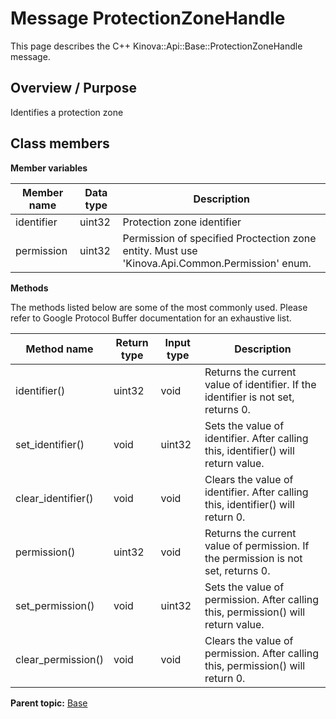 # Message ProtectionZoneHandle

This page describes the C++ Kinova::Api::Base::ProtectionZoneHandle message.

## Overview / Purpose

Identifies a protection zone

## Class members

 **Member variables** 

|Member name|Data type|Description|
|-----------|---------|-----------|
|identifier|uint32|Protection zone identifier|
|permission|uint32|Permission of specified Proctection zone entity. Must use 'Kinova.Api.Common.Permission' enum.|

 **Methods** 

The methods listed below are some of the most commonly used. Please refer to Google Protocol Buffer documentation for an exhaustive list.

|Method name|Return type|Input type|Description|
|-----------|-----------|----------|-----------|
|identifier\(\)|uint32|void|Returns the current value of identifier. If the identifier is not set, returns 0.|
|set\_identifier\(\)|void|uint32|Sets the value of identifier. After calling this, identifier\(\) will return value.|
|clear\_identifier\(\)|void|void|Clears the value of identifier. After calling this, identifier\(\) will return 0.|
|permission\(\)|uint32|void|Returns the current value of permission. If the permission is not set, returns 0.|
|set\_permission\(\)|void|uint32|Sets the value of permission. After calling this, permission\(\) will return value.|
|clear\_permission\(\)|void|void|Clears the value of permission. After calling this, permission\(\) will return 0.|

**Parent topic:** [Base](../references/summary_Base.md)

